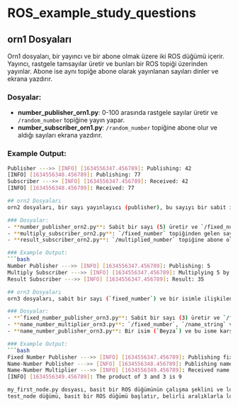 # ROS_example_study_questions

## orn1 Dosyaları
Orn1 dosyaları, bir yayıncı ve bir abone olmak üzere iki ROS düğümü içerir. Yayıncı, rastgele tamsayılar üretir ve bunları bir ROS topiği üzerinden yayınlar. Abone ise aynı topiğe abone olarak yayınlanan sayıları dinler ve ekrana yazdırır.

### Dosyalar:
- **number_publisher_orn1.py**: 0-100 arasında rastgele sayılar üretir ve `/random_number` topiğine yayın yapar.
- **number_subscriber_orn1.py**: `/random_number` topiğine abone olur ve aldığı sayıları ekrana yazdırır.

### Example Output:
```bash
Publisher --->> [INFO] [1634556347.456789]: Publishing: 42  
[INFO] [1634556348.456789]: Publishing: 77  
Subscriber --->> [INFO] [1634556347.456789]: Received: 42  
[INFO] [1634556348.456789]: Received: 77  

## orn2 Dosyaları
orn2 dosyaları, bir sayı yayınlayıcı (publisher), bu sayıyı bir sabit ile çarpan (multiplier), ve sonucu dinleyen (subscriber) olmak üzere üç adet ROS düğümünden oluşur. Projede, bir sabit sayı yayınlanır, bu sayı belirli bir sabit ile çarpılır ve sonuç başka bir düğüm tarafından dinlenir ve ekrana yazdırılır.

### Dosyalar:
- **number_publisher_orn2.py**: Sabit bir sayı (5) üretir ve `/fixed_number` topiğine yayın yapar.
- **multiply_subscriber_orn2.py**: `/fixed_number` topiğinden gelen sayıyı alır, bu sayıyı bir sabit ile (7) çarpar ve sonucu `/multiplied_number` topiğine yayınlar.
- **result_subscriber_orn2.py**: `/multiplied_number` topiğine abone olur ve çarpılmış sonucu dinler.

### Example Output:
```bash
Number Publisher --->> [INFO] [1634556347.456789]: Publishing: 5  
Multiply Subscriber --->> [INFO] [1634556347.456789]: Multiplying 5 by 7 to get 35  
Result Subscriber --->> [INFO] [1634556347.456789]: Result: 35  

## orn3 Dosyaları
orn3 dosyaları, sabit bir sayı (`fixed_number`) ve bir isimle ilişkilendirilmiş bir sayının (`name_number`) yayınlandığı, ardından bu iki sayının çarpımının hesaplandığı ve ismin de terminale yazdırıldığı bir ROS uygulamasıdır.

### Dosyalar:
- **`fixed_number_publisher_orn3.py**: Sabit bir sayı (3) üretir ve `/fixed_number` topiğine yayın yapar.
- **name_number_multiplier_orn3.py**: `/fixed_number`, `/name_string` ve `/name_number` topiklerinden gelen verileri dinler, sabit sayı ile isim sayısını çarpar ve sonucu terminale yazdırır.
- **name_number_publisher_orn3.py**: Bir isim (`Beyza`) ve bu isme karşılık gelen sayıyı (`3`) `/name_string` ve `/name_number` topiklerine yayın yapar.

### Example Output:
```bash
Fixed Number Publisher --->> [INFO] [1634556347.456789]: Publishing fixed number: 3  
Name-Number Publisher --->> [INFO] [1634556348.456789]: Publishing name: Beyza and number: 3  
Name-Number Multiplier --->> [INFO] [1634556349.456789]: Received name: Beyza  
[INFO] [1634556349.456789]: The product of 3 and 3 is 9  

my_first_node.py dosyası, basit bir ROS düğümünün çalışma şeklini ve log seviyelerini göstermek amacıyla oluşturulmuştur. Düğüm, belirli bir frekansta terminale "Hello" mesajı yazdırır ve ROS log seviyelerinin nasıl kullanılacağını gösterir.
test_node düğümü, basit bir ROS düğümü başlatır, belirli aralıklarla log mesajları yayınlar ve log seviyelerini kullanarak bilgi, uyarı ve hata mesajları nasıl yazdırılır gösterir.


